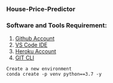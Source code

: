 ### House-Price-Predictor

### Software and Tools Requirement:
1. [Github Account](https//:github.com)
2. [VS Code IDE](https//:code.visualstudio.com/)
3. [Heroku Account](https//:heroku.com)
4. [GIT CLI](https://git-scm.com/docs/gitcli)

```
Create a new environment
conda create -p venv python==3.7 -y
```